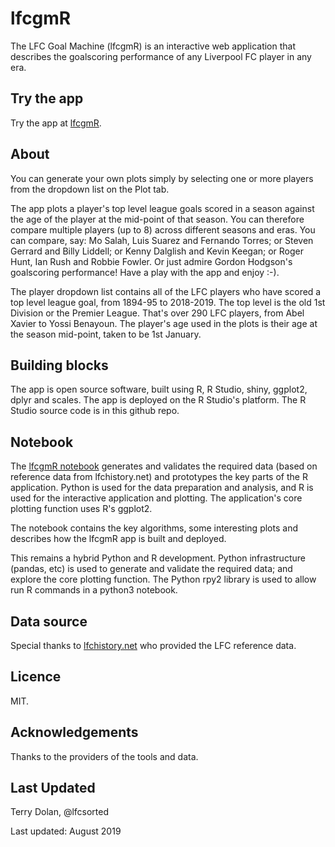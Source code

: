 # lfcgmR
The LFC Goal Machine (lfcgmR) is an interactive web application that describes the goalscoring performance of any Liverpool FC player in any era. 

## Try the app
Try the app at [lfcgmR](https://terrydolan.shinyapps.io/lfcgmR). 

## About
You can generate your own plots simply by selecting one or more players from the dropdown list on the Plot tab.

The app plots a player's top level league goals scored in a season against the age of the player at the mid-point of that season. You can therefore compare multiple players (up to 8) across different seasons and eras. You can compare, say: Mo Salah, Luis Suarez and Fernando Torres; or Steven Gerrard and Billy Liddell; or Kenny Dalglish and Kevin Keegan; or Roger Hunt, Ian Rush and Robbie Fowler. Or just admire Gordon Hodgson's goalscoring performance! Have a play with the app and enjoy :-).

The player dropdown list contains all of the LFC players who have scored a top level league goal, from 1894-95 to 2018-2019. The top level is the old 1st Division or the Premier League. That's over 290 LFC players, from Abel Xavier to Yossi Benayoun. The player's age used in the plots is their age at the season mid-point, taken to be 1st January.

## Building blocks
The app is open source software, built using R, R Studio, shiny, ggplot2, dplyr and scales. The app is deployed on the R Studio's platform. The R Studio source code is in this github repo.

## Notebook
The [lfcgmR notebook](http://nbviewer.ipython.org/github/terrydolan/lfcgmR/blob/master/lfcgmR.ipynb) generates and validates the required data (based on reference data from lfchistory.net) and prototypes the key parts of the R application. Python is used for the data preparation and analysis, and R is used for the interactive application and plotting. The application's core plotting function uses R's ggplot2.

The notebook contains the key algorithms, some interesting plots and describes how the lfcgmR app is built and deployed.

This remains a hybrid Python and R development. Python infrastructure (pandas, etc) is used to generate and validate the required data; and explore the core plotting function. The Python rpy2 library is used to allow run R commands in a python3 notebook.

## Data source

Special thanks to [lfchistory.net](https://www.lfchistory.net) who provided the LFC reference data.

## Licence

MIT. 

## Acknowledgements

Thanks to the providers of the tools and data.
  
## Last Updated
Terry Dolan, @lfcsorted

Last updated: August 2019
